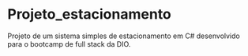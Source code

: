 # Projeto_estacionamento
 Projeto de um sistema simples de estacionamento em C# desenvolvido para o bootcamp de full stack da DIO.
